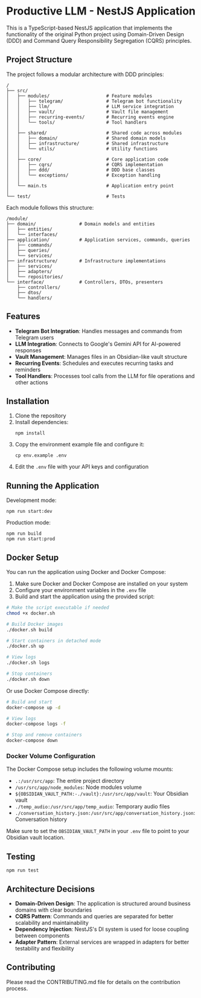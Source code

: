 # Productive LLM - NestJS Application

This is a TypeScript-based NestJS application that implements the functionality of the original Python project using Domain-Driven Design (DDD) and Command Query Responsibility Segregation (CQRS) principles.

## Project Structure

The project follows a modular architecture with DDD principles:

```
/
├── src/
│   ├── modules/                     # Feature modules
│   │   ├── telegram/                # Telegram bot functionality
│   │   ├── llm/                     # LLM service integration
│   │   ├── vault/                   # Vault file management
│   │   ├── recurring-events/        # Recurring events engine
│   │   └── tools/                   # Tool handlers
│   │
│   ├── shared/                      # Shared code across modules
│   │   ├── domain/                  # Shared domain models
│   │   ├── infrastructure/          # Shared infrastructure
│   │   └── utils/                   # Utility functions
│   │
│   ├── core/                        # Core application code
│   │   ├── cqrs/                    # CQRS implementation
│   │   ├── ddd/                     # DDD base classes
│   │   └── exceptions/              # Exception handling
│   │
│   └── main.ts                      # Application entry point
│
└── test/                            # Tests
```

Each module follows this structure:

```
/module/
├── domain/                # Domain models and entities
│   ├── entities/
│   └── interfaces/
├── application/           # Application services, commands, queries
│   ├── commands/
│   ├── queries/
│   └── services/
├── infrastructure/        # Infrastructure implementations
│   ├── services/
│   ├── adapters/
│   └── repositories/
└── interface/             # Controllers, DTOs, presenters
    ├── controllers/
    ├── dtos/
    └── handlers/
```

## Features

- **Telegram Bot Integration**: Handles messages and commands from Telegram users
- **LLM Integration**: Connects to Google's Gemini API for AI-powered responses
- **Vault Management**: Manages files in an Obsidian-like vault structure
- **Recurring Events**: Schedules and executes recurring tasks and reminders
- **Tool Handlers**: Processes tool calls from the LLM for file operations and other actions

## Installation

1. Clone the repository
2. Install dependencies:
   ```
   npm install
   ```
3. Copy the environment example file and configure it:
   ```
   cp env.example .env
   ```
4. Edit the `.env` file with your API keys and configuration

## Running the Application

Development mode:
```
npm run start:dev
```

Production mode:
```
npm run build
npm run start:prod
```

## Docker Setup

You can run the application using Docker and Docker Compose:

1. Make sure Docker and Docker Compose are installed on your system
2. Configure your environment variables in the `.env` file
3. Build and start the application using the provided script:

```bash
# Make the script executable if needed
chmod +x docker.sh

# Build Docker images
./docker.sh build

# Start containers in detached mode
./docker.sh up

# View logs
./docker.sh logs

# Stop containers
./docker.sh down
```

Or use Docker Compose directly:

```bash
# Build and start
docker-compose up -d

# View logs
docker-compose logs -f

# Stop and remove containers
docker-compose down
```

### Docker Volume Configuration

The Docker Compose setup includes the following volume mounts:

- `.:/usr/src/app`: The entire project directory
- `/usr/src/app/node_modules`: Node modules volume
- `${OBSIDIAN_VAULT_PATH:-./vault}:/usr/src/app/vault`: Your Obsidian vault
- `./temp_audio:/usr/src/app/temp_audio`: Temporary audio files
- `./conversation_history.json:/usr/src/app/conversation_history.json`: Conversation history

Make sure to set the `OBSIDIAN_VAULT_PATH` in your `.env` file to point to your Obsidian vault location.

## Testing

```
npm run test
```

## Architecture Decisions

- **Domain-Driven Design**: The application is structured around business domains with clear boundaries
- **CQRS Pattern**: Commands and queries are separated for better scalability and maintainability
- **Dependency Injection**: NestJS's DI system is used for loose coupling between components
- **Adapter Pattern**: External services are wrapped in adapters for better testability and flexibility

## Contributing

Please read the CONTRIBUTING.md file for details on the contribution process. 